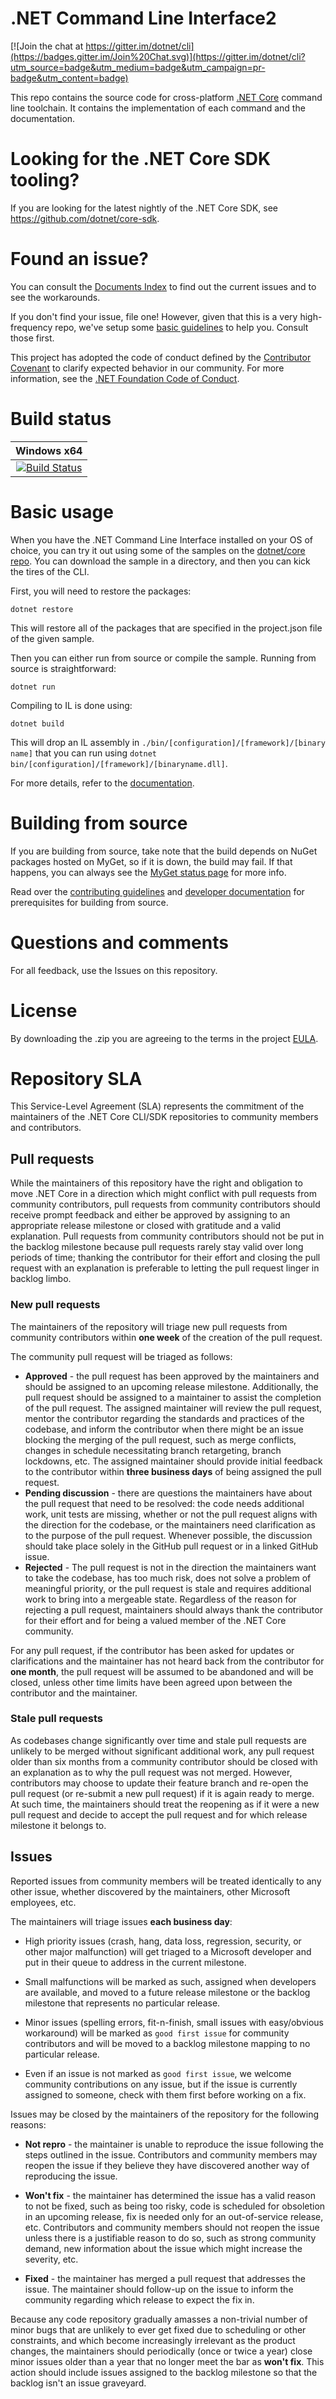 # .NET Command Line Interface2

[![Join the chat at https://gitter.im/dotnet/cli](https://badges.gitter.im/Join%20Chat.svg)](https://gitter.im/dotnet/cli?utm_source=badge&utm_medium=badge&utm_campaign=pr-badge&utm_content=badge)

This repo contains the source code for cross-platform [.NET Core](http://github.com/dotnet/core) command line toolchain. It contains the implementation of each command and the documentation.

# Looking for the .NET Core SDK tooling?

If you are looking for the latest nightly of the .NET Core SDK, see https://github.com/dotnet/core-sdk.

# Found an issue?

You can consult the [Documents Index](Documentation/README.md) to find out the current issues and to see the workarounds.

If you don't find your issue, file one! However, given that this is a very high-frequency repo, we've setup some [basic guidelines](Documentation/project-docs/issue-filing-guide.md) to help you. Consult those first.

This project has adopted the code of conduct defined by the [Contributor Covenant](http://contributor-covenant.org/) to clarify expected behavior in our community. For more information, see the [.NET Foundation Code of Conduct](http://www.dotnetfoundation.org/code-of-conduct).

# Build status

|Windows x64|
|:------:|
|[![Build Status](https://dev.azure.com/dnceng/internal/_apis/build/status/224)](https://dev.azure.com/dnceng/internal/_build?definitionId=224)|

# Basic usage

When you have the .NET Command Line Interface installed on your OS of choice, you can try it out using some of the samples on the [dotnet/core repo](https://github.com/dotnet/core/tree/master/samples). You can download the sample in a directory, and then you can kick the tires of the CLI.


First, you will need to restore the packages:

    dotnet restore

This will restore all of the packages that are specified in the project.json file of the given sample.

Then you can either run from source or compile the sample. Running from source is straightforward:

    dotnet run

Compiling to IL is done using:

    dotnet build

This will drop an IL assembly in `./bin/[configuration]/[framework]/[binary name]`
that you can run using `dotnet bin/[configuration]/[framework]/[binaryname.dll]`.

For more details, refer to the [documentation](https://aka.ms/dotnet-cli-docs).

# Building from source

If you are building from source, take note that the build depends on NuGet packages hosted on MyGet, so if it is down, the build may fail. If that happens, you can always see the [MyGet status page](http://status.myget.org/) for more info.

Read over the [contributing guidelines](CONTRIBUTING.md) and [developer documentation](Documentation) for prerequisites for building from source.

# Questions and comments

For all feedback, use the Issues on this repository.

# License

By downloading the .zip you are agreeing to the terms in the project [EULA](https://aka.ms/dotnet-core-eula).

# Repository SLA

This Service-Level Agreement (SLA) represents the commitment of the maintainers of the .NET Core CLI/SDK repositories to community members and contributors.

## Pull requests

While the maintainers of this repository have the right and obligation to move .NET Core in a direction which might conflict with pull requests from community contributors, pull requests from community contributors should receive prompt feedback and either be approved by assigning to an appropriate release milestone or closed with gratitude and a valid explanation.  Pull requests from community contributors should not be put in the backlog milestone because pull requests rarely stay valid over long periods of time; thanking the contributor for their effort and closing the pull request with an explanation is preferable to letting the pull request linger in backlog limbo.

### New pull requests

The maintainers of the repository will triage new pull requests from community contributors within **one week** of the creation of the pull request.

The community pull request will be triaged as follows:

* **Approved** - the pull request has been approved by the maintainers and should be assigned to an upcoming release milestone.  Additionally, the pull request should be assigned to a maintainer to assist the completion of the pull request.  The assigned maintainer will review the pull request, mentor the contributor regarding the standards and practices of the codebase, and inform the contributor when there might be an issue blocking the merging of the pull request, such as merge conflicts, changes in schedule necessitating branch retargeting, branch lockdowns, etc.  The assigned maintainer should provide initial feedback to the contributor within **three business days** of being assigned the pull request.
* **Pending discussion** - there are questions the maintainers have about the pull request that need to be resolved: the code needs additional work, unit tests are missing, whether or not the pull request aligns with the direction for the codebase, or the maintainers need clarification as to the purpose of the pull request.  Whenever possible, the discussion should take place solely in the GitHub pull request or in a linked GitHub issue.
* **Rejected** - The pull request is not in the direction the maintainers want to take the codebase, has too much risk, does not solve a problem of meaningful priority, or the pull request is stale and requires additional work to bring into a mergeable state.  Regardless of the reason for rejecting a pull request, maintainers should always thank the contributor for their effort and for being a valued member of the .NET Core community.

For any pull request, if the contributor has been asked for updates or clarifications and the maintainer has not heard back from the contributor for **one month**, the pull request will be assumed to be abandoned and will be closed, unless other time limits have been agreed upon between the contributor and the maintainer.

### Stale pull requests

As codebases change significantly over time and stale pull requests are unlikely to be merged without significant additional work, any pull request older than six months from a community contributor should be closed with an explanation as to why the pull request was not merged.   However, contributors may choose to update their feature branch and re-open the pull request (or re-submit a new pull request) if it is again ready to merge.  At such time, the maintainers should treat the reopening as if it were a new pull request and decide to accept the pull request and for which release milestone it belongs to.

## Issues

Reported issues from community members will be treated identically to any other issue, whether discovered by the maintainers, other Microsoft employees, etc.

The maintainers will triage issues **each business day**:

* High priority issues (crash, hang, data loss, regression, security, or other major malfunction) will get triaged to a Microsoft developer and put in their queue to address in the current milestone.

* Small malfunctions will be marked as such, assigned when developers are available, and moved to a future release milestone or the backlog milestone that represents no particular release.

* Minor issues (spelling errors, fit-n-finish, small issues with easy/obvious workaround) will be marked as `good first issue` for community contributors and will be moved to a backlog milestone mapping to no particular release.
  
* Even if an issue is not marked as `good first issue`, we welcome community contributions on any issue, but if the issue is currently assigned to someone, check with them first before working on a fix.

Issues may be closed by the maintainers of the repository for the following reasons:

* **Not repro** - the maintainer is unable to reproduce the issue following the steps outlined in the issue.  Contributors and community members may reopen the issue if they believe they have discovered another way of reproducing the issue.

* **Won't fix** - the maintainer has determined the issue has a valid reason to not be fixed, such as being too risky, code is scheduled for obsoletion in an upcoming release, fix is needed only for an out-of-service release, etc.  Contributors and community members should not reopen the issue unless there is a justifiable reason to do so, such as strong community demand, new information about the issue which might increase the severity, etc.

* **Fixed** - the maintainer has merged a pull request that addresses the issue.  The maintainer should follow-up on the issue to inform the community regarding which release to expect the fix in.

Because any code repository gradually amasses a non-trivial number of minor bugs that are unlikely to ever get fixed due to scheduling or other constraints, and which become increasingly irrelevant as the product changes, the maintainers should periodically (once or twice a year) close minor issues older than a year that no longer meet the bar as **won't fix**.  This action should include issues assigned to the backlog milestone so that the backlog isn't an issue graveyard.
